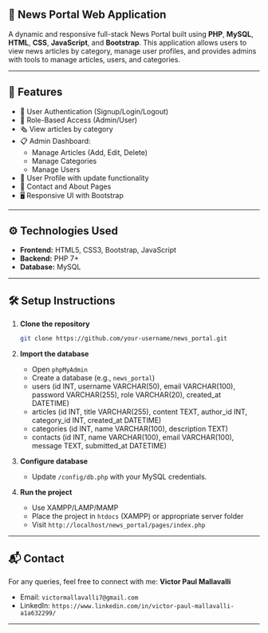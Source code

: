 ## 📰 News Portal Web Application

A dynamic and responsive full-stack News Portal built using **PHP**, **MySQL**, **HTML**, **CSS**, **JavaScript**, and **Bootstrap**. This application allows users to view news articles by category, manage user profiles, and provides admins with tools to manage articles, users, and categories.

---

## 🚀 Features

- 🔐 User Authentication (Signup/Login/Logout)
- 🧑 Role-Based Access (Admin/User)
- 🗞️ View articles by category
- 📋 Admin Dashboard:
  - Manage Articles (Add, Edit, Delete)
  - Manage Categories
  - Manage Users
- 👤 User Profile with update functionality
- 📨 Contact and About Pages
- 🖥️ Responsive UI with Bootstrap

---

## ⚙️ Technologies Used

- **Frontend:** HTML5, CSS3, Bootstrap, JavaScript
- **Backend:** PHP 7+
- **Database:** MySQL

---

## 🛠️ Setup Instructions

1. **Clone the repository**
   ```bash
   git clone https://github.com/your-username/news_portal.git


2. **Import the database**

   * Open `phpMyAdmin`
   * Create a database (e.g., `news_portal`)
   * users (id INT, username VARCHAR(50), email VARCHAR(100), password VARCHAR(255), role VARCHAR(20), created_at DATETIME)
   * articles (id INT, title VARCHAR(255), content TEXT, author_id INT, category_id INT, created_at DATETIME)
   * categories (id INT, name VARCHAR(100), description TEXT)
   * contacts (id INT, name VARCHAR(100), email VARCHAR(100), message TEXT, submitted_at DATETIME)

3. **Configure database**

   * Update `/config/db.php` with your MySQL credentials.

4. **Run the project**

   * Use XAMPP/LAMP/MAMP
   * Place the project in `htdocs` (XAMPP) or appropriate server folder
   * Visit `http://localhost/news_portal/pages/index.php`

---

## 📬 Contact

For any queries, feel free to connect with me:
**Victor Paul Mallavalli**
* Email: `victormallavalli7@gmail.com`
* LinkedIn: `https://www.linkedin.com/in/victor-paul-mallavalli-a1a632299/`

---
